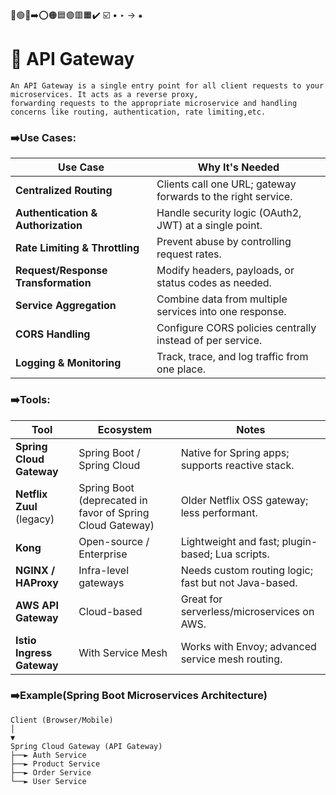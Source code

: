 🔵🟢🔴➡️⭕🟠🟦🟣🟥🟧✔️
☑️
•
‣
→
⁕

# 🧰 API Gateway
    An API Gateway is a single entry point for all client requests to your microservices. It acts as a reverse proxy,
    forwarding requests to the appropriate microservice and handling concerns like routing, authentication, rate limiting,etc.
### ➡️Use Cases:
| **Use Case**                        | **Why It's Needed**                                          |
| ----------------------------------- | ------------------------------------------------------------ |
| **Centralized Routing**             | Clients call one URL; gateway forwards to the right service. |
| **Authentication & Authorization**  | Handle security logic (OAuth2, JWT) at a single point.       |
| **Rate Limiting & Throttling**      | Prevent abuse by controlling request rates.                  |
| **Request/Response Transformation** | Modify headers, payloads, or status codes as needed.         |
| **Service Aggregation**             | Combine data from multiple services into one response.       |
| **CORS Handling**                   | Configure CORS policies centrally instead of per service.    |
| **Logging & Monitoring**            | Track, trace, and log traffic from one place.                |


### ➡️Tools:
| **Tool**                  | **Ecosystem**                                             | **Notes**                                            |
| ------------------------- | --------------------------------------------------------- | ---------------------------------------------------- |
| **Spring Cloud Gateway**  | Spring Boot / Spring Cloud                                | Native for Spring apps; supports reactive stack.     |
| **Netflix Zuul** (legacy) | Spring Boot (deprecated in favor of Spring Cloud Gateway) | Older Netflix OSS gateway; less performant.          |
| **Kong**                  | Open-source / Enterprise                                  | Lightweight and fast; plugin-based; Lua scripts.     |
| **NGINX / HAProxy**       | Infra-level gateways                                      | Needs custom routing logic; fast but not Java-based. |
| **AWS API Gateway**       | Cloud-based                                               | Great for serverless/microservices on AWS.           |
| **Istio Ingress Gateway** | With Service Mesh                                         | Works with Envoy; advanced service mesh routing.     |


### ➡️Example(Spring Boot Microservices Architecture)
    Client (Browser/Mobile)
    │
    ▼
    Spring Cloud Gateway (API Gateway)
    ├──► Auth Service
    ├──► Product Service
    ├──► Order Service
    └──► User Service

